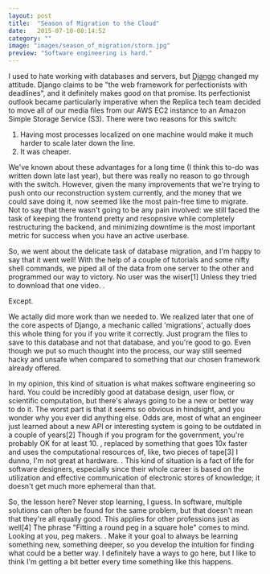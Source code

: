 ```yaml
---
layout: post
title:  "Season of Migration to the Cloud"
date:   2015-07-10-08:14:52
category: ""
image: "images/season_of_migration/storm.jpg"
preview: "Software engineering is hard."
---
```


I used to hate working with databases and servers, but [Django](https://www.djangoproject.com/) changed my attitude. Django claims to be "the web framework for perfectionists with deadlines", and it definitely makes good on that promise. Its perfectionist outlook became particularly imperative when the Replica tech team decided to move all of our media files from our AWS EC2 instance to an Amazon Simple Storage Service (S3). There were two reasons for this switch:

1. Having most processes localized on one machine would make it much harder to scale later down the line.
2. It was cheaper.

We've known about these advantages for a long time (I think this to-do was written down late last year), but there was really no reason to go through with the switch. However, given the many improvements that we're trying to push onto our reconstruction system currently, and the money that we could save doing it, now seemed like the most pain-free time to migrate. Not to say that there wasn't going to be any pain involved: we still faced the task of keeping the frontend pretty and resopnsive while completely restructuring the backend, and minimizing downtime is the most important metric for success when you have an active userbase.

So, we went about the delicate task of database migration, and I'm happy to say that it went well! With the help of a couple of tutorials and some nifty shell commands, we piped all of the data from one server to the other and programmed our way to victory. No user was the wiser<span class="ref"><span class="refnum">[1]</span><span class="refbody">
Unless they tried to download that one video.
</span></span>.

Except.

We actally did more work than we needed to. We realized later that one of the core aspects of Django, a mechanic called 'migrations', actually does this whole thing for you if you write it correctly. Just program the files to save to this database and not that database, and you're good to go. Even though we put so much thought into the process, our way still seemed hacky and unsafe when compared to something that our chosen framework already offered.

In my opinion, this kind of situation is what makes software engineering so hard. You could be incredibly good at database design, user flow, or scientific computation, but there's always going to be a new or better way to do it. The worst part is that it seems so obvious in hindsight, and you wonder why you ever did anything else. Odds are, most of what an engineer just learned about a new API or interesting system is going to be outdated in a couple of years<span class="ref"><span class="refnum">[2]</span><span class="refbody">
Though if you program for the government, you're probably OK for at least 10.
</span></span>, replaced by something that goes 10x faster and uses the computational resources of, like, two pieces of tape<span class="ref"><span class="refnum">[3]</span><span class="refbody">
I dunno, I'm not great at hardware.
</span></span>. This kind of situation is a fact of life for software designers, especially since their whole career is based on the utilization and effective communication of electronic stores of knowledge; it doesn't get much more ephemeral than that.

So, the lesson here? Never stop learning, I guess. In software, multiple solutions can often be found for the same problem, but that doesn't mean that they're all equally good. This applies for other professions just as well<span class="ref"><span class="refnum">[4]</span><span class="refbody">
The phrase "Fitting a round peg in a square hole" comes to mind. Looking at you, peg makers.
</span></span>. Make it your goal to always be learning something new, something deeper, so you develop the intuition for finding what could be a better way. I definitely have a ways to go here, but I like to think I'm getting a bit better every time something like this happens. 
